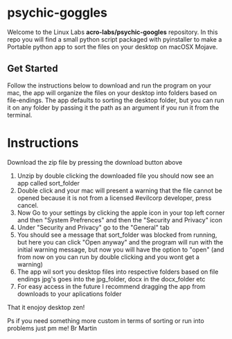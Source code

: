 # psychic-goggles
Welcome to the Linux Labs **acro-labs/psychic-googles** repository. In this repo you will find a small python script packaged with pyinstaller to make a Portable python app to sort the files on your desktop on macOSX Mojave. 

## Get Started 
Follow the instructions below to download and run the program on your mac, the app will organize the files on your desktop into folders based on file-endings. The app defaults to sorting the desktop folder, but you can run it on any folder by passing it the path as an argument if you run it from the terminal.  

# Instructions 
Download the zip file by pressing the download button above 

1. Unzip by double clicking the downloaded file you should now see an app called sort_folder
2. Double click and your mac will present a warning that the file cannot be opened because it is not from a licensed #evilcorp developer, press cancel.
3. Now Go to your settings by clicking the apple icon in your top left corner and then "System Prefrences" and then the "Security and Privacy" icon 
4. Under "Security and Privacy" go to the "General" tab
5. You should see a message that sort_folder was blocked from running, but here you can click "Open anyway" and the program will run with the initial warning message, but now you will have the option to "open" (and from now on you can run by double clicking and you wont get a warning)
6. The app wil sort you desktop files into respective folders based on file endings jpg's goes into the jpg_folder, docx in the docx_folder etc
7. For easy access in the future I recommend dragging the app from downloads to your aplications folder 

That it enojoy desktop zen! 

Ps if you need something more custom in terms of sorting or run into problems just pm me! 
Br Martin 

